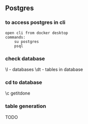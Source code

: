 ## Postgres

### to access postgres in cli
    open cli from docker desktop
    commands:
        su postgres
        psql

### check database
\l - databases
\dt - tables in database

### cd to database
\c getitdone

### table generation
TODO
